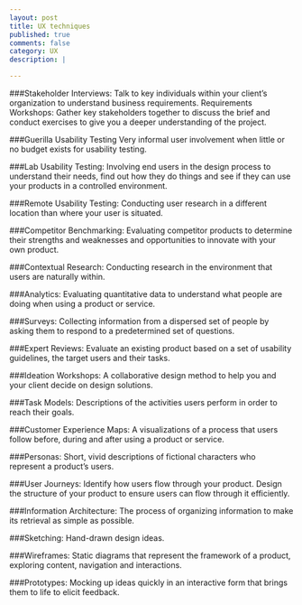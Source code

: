 ```yaml
---
layout: post
title: UX techniques
published: true
comments: false
category: UX
description: |

---
```


###Stakeholder Interviews:
Talk to key individuals within your client’s organization to understand business requirements.
Requirements Workshops: Gather key stakeholders together to discuss the brief and conduct exercises to give you a deeper understanding of the project.

###Guerilla Usability Testing
Very informal user involvement when little or no budget exists for usability testing.

###Lab Usability Testing:
Involving end users in the design process to understand their needs, find out how they do things and see if they can use your products in a controlled environment.

###Remote Usability Testing:
Conducting user research in a different location than where your user is situated.

###Competitor Benchmarking:
Evaluating competitor products to determine their strengths and weaknesses and opportunities to innovate with your own product.

###Contextual Research:
Conducting research in the environment that users are naturally within.

###Analytics:
Evaluating quantitative data to understand what people are doing when using a product or service.

###Surveys:
Collecting information from a dispersed set of people by asking them to respond to a predetermined set of questions.

###Expert Reviews:
Evaluate an existing product based on a set of usability guidelines, the target users and their tasks.

###Ideation Workshops:
A collaborative design method to help you and your client decide on design solutions.

###Task Models:
Descriptions of the activities users perform in order to reach their goals.

###Customer Experience Maps:
A visualizations of a process that users follow before, during and after using a product or service.

###Personas:
Short, vivid descriptions of fictional characters who represent a product’s users.

###User Journeys:
Identify how users flow through your product. Design the structure of your product to ensure users can flow through it efficiently.

###Information Architecture:
The process of organizing information to make its retrieval as simple as possible.

###Sketching:
Hand-drawn design ideas.

###Wireframes:
Static diagrams that represent the framework of a product, exploring content, navigation and interactions.

###Prototypes:
Mocking up ideas quickly in an interactive form that brings them to life to elicit feedback.
